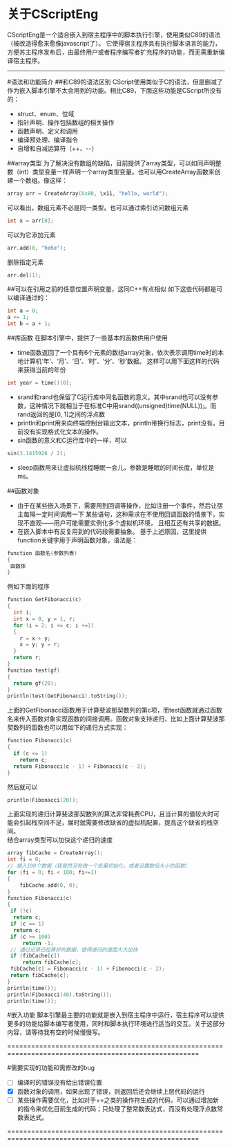 关于CScriptEng
==============

CScriptEng是一个适合嵌入到宿主程序中的脚本执行引擎，使用类似C89的语法（被改造得愈来愈像javascript了）。
它使得宿主程序具有执行脚本语言的能力，方便苏主程序发布后，由最终用户或者程序编写者扩充程序的功能，而无需重新编译宿主程序。

-------------------------------------------------------------------------

#语法和功能简介
##和C89的语法区别
CScript使用类似于C的语法，但是删减了作为嵌入脚本引擎不太会用到的功能。相比C89，下面这些功能是CScript所没有的：
* struct、enum、位域
* 指针声明、操作包括数组的相关操作
* 函数声明、定义和调用
* 编译预处理、编译指令
* 自增和自减运算符（++、--）

##array类型
为了解决没有数组的缺陷，目前提供了array类型，可以如同声明整数（int）类型变量一样声明一个array类型变量。也可以用CreateArray函数来创建一个数组。像这样：<br>
```c++
array arr = CreateArray(0x80, \x11, "hello, world");
```
可以看出，数组元素不必是同一类型。也可以通过索引访问数组元素<br>
```c++
int x = arr[0];
```
可以为它添加元素<br>
```c++
arr.add(0, "hehe");
```
删除指定元素<br>
```c++
arr.del(1);
```

##可以在引用之前的任意位置声明变量，这同C++有点相似
如下这些代码都是可以编译通过的：<br>
```c++
int a = 0;
a += 1;
int b = a + 1;
```

##库函数
在脚本引擎中，提供了一些基本的函数供用户使用
* time函数返回了一个具有6个元素的数组array对象，依次表示调用time时的本地计算机‘年’、‘月’、‘日’、‘时’、‘分’、‘秒’数据。
这样可以用下面这样的代码来获得当前的年份
```c++
int year = time()[0];
```
* srand和rand也保留了C运行库中同名函数的意义。其中srand也可以没有参数，这种情况下就相当于在标准C中用srand((unsigned)time(NULL));。而rand返回的是[0, 1]之间的浮点数
* println和print用来向终端控制台输出文本，println带换行标志，print没有。目前没有实现格式化文本的操作。
* sin函数的意义和C运行库中的一样，可以
```c++
sin(3.1415926 / 2);
```
* sleep函数用来让虚拟机线程睡眠一会儿，参数是睡眠的时间长度，单位是ms。

##函数对象
* 由于在某些嵌入场景下，需要用到回调等操作，比如注册一个事件，然后让宿主每隔一定时间调用一下
某些语句，这种需求在不使用回调函数的情景下，实现不直观——用户可能需要实例化多个虚拟机环境，
且相互还有共享的数据。
* 在嵌入脚本中有反复用到的代码段需要抽象。
基于上述原因，这里提供function关键字用于声明函数对象，语法是：<br>
```c++
function 函数名(参数列表)
{
 函数体
}
```
例如下面的程序<br>
```c++
function GetFibonacci(c)
{
  int i;
  int x = 0, y = 1, r;
  for (i = 2; i <= c; i +=1)
  {
    r = x + y;
    x = y; y = r;
  }
  return r;
}
function test(gf)
{
  return gf(20);
}
println(test(GetFibonacci).toString());
```
上面的GetFibonacci函数用于计算斐波那契数列的第c项，而test函数就通过函数名来传入函数对象实现函数的间接调用。函数对象支持递归，比如上面计算斐波那契数列的函数也可以用如下的递归方式实现：<br>
```C++
function Fibonacci(c)
{
  if (c <= 1)
    return c;
  return Fibonacci(c - 1) + Fibonacci(c - 2);
}
```
然后就可以<br>
```C++
println(Fibonacci(20));
```
上面实现的递归计算斐波那契数列的算法非常耗费CPU，且当计算的值较大时可能会引起栈空间不足，届时就需要修改缺省的虚拟机配置，提高这个缺省的栈空间。<br>
结合array类型可以加快这个递归的速度<br>
```c++
array fibCache = CreateArray();
int fi = 0;
// 插入100个数据（我竟然没有做一个批量初始化，或者设置数组大小的函数）
for (fi = 0; fi < 100; fi+=1)
{
	fibCache.add(0, 0);
}
function Fibonacci(c)
{
 if (!c)
  return c;
 if (c == 1)
  return c;
 if (c >= 100)
	 return -1;
 // 通过记录已经算好的数据，使得递归的速度大大加快
 if (fibCache[c])
	 return fibCache[c];
 fibCache[c] = Fibonacci(c - 1) + Fibonacci(c - 2);
 return fibCache[c];
}
println(time());
println(Fibonacci(40).toString());
println(time());
```

#嵌入功能
脚本引擎最主要的功能就是嵌入到宿主程序中运行，宿主程序可以提供更多的功能给脚本编写者使用，同时和脚本执行环境进行适当的交互。关于这部分内容，请等待我有空的时候慢慢写。

======================================================================================================

#需要实现的功能和需修改的bug
- [ ] 编译时的错误没有给出错误位置
- [x] 函数对象的调用，如果出现了错误，则返回后还会继续上层代码的运行
- [ ] 某些操作需要优化，比如对于+=之类的操作符生成的代码，可以通过增加新的指令来优化目前生成的代码；只处理了整常数表达式，而没有处理浮点数常数表达式。

======================================================================================================